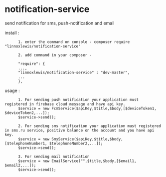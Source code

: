 # notification-service
send notification for sms, push-notification and email

install :

          1. enter the command on console - composer require "linnoxlewis/notification-service"
          
          2. add command in your composer - 
          
          "require": {
          ...,
          "linnoxlewis/notification-service" : "dev-master",
          ...
          },
          
usage : 

          1. For sending push notification your application must registered in firebase cloud message and have api key.
          $service = new FcmService($apiKey,$title,$body,[$deviceToken1, $deviceToken2,...]);
          $service->send();
        
          2. For sending sms notification your application must registered in sms.ru service, positive balance on the account and you have api key.
          $service = new SmsService($apiKey,$title,$body,[$telephoneNumber1, $telephoneNumber2,...]);
          $service->send();
        
          3. For sending mail notification 
          $service = new EmailService("",$title,$body,[$email1, $email2,...]);
          $service->send();
        
  
